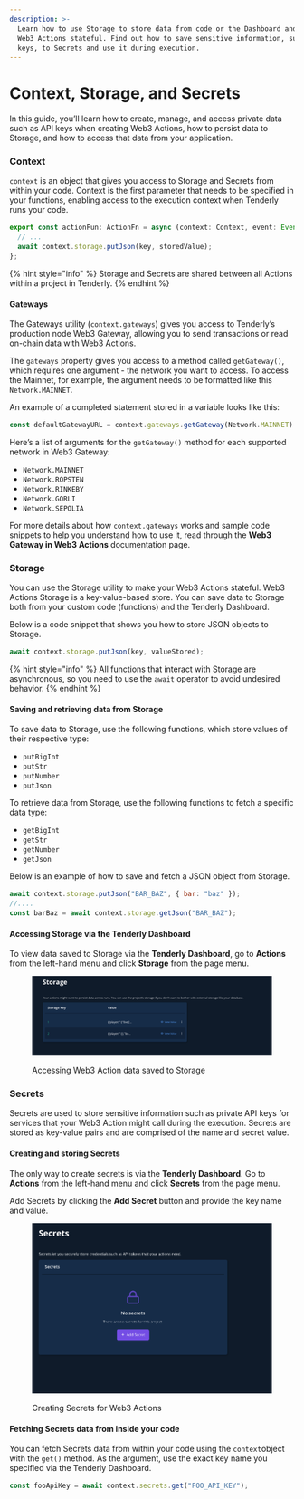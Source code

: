 ```yaml
---
description: >-
  Learn how to use Storage to store data from code or the Dashboard and make
  Web3 Actions stateful. Find out how to save sensitive information, such as API
  keys, to Secrets and use it during execution.
---
```


# Context, Storage, and Secrets

In this guide, you’ll learn how to create, manage, and access private data such as API keys when creating Web3 Actions, how to persist data to Storage, and how to access that data from your application.

### Context

`context` is an object that gives you access to Storage and Secrets from within your code. Context is the first parameter that needs to be specified in your functions, enabling access to the execution context when Tenderly runs your code.

```typescript
export const actionFun: ActionFn = async (context: Context, event: Event) => {
  // ...
  await context.storage.putJson(key, storedValue);
};
```

{% hint style="info" %}
Storage and Secrets are shared between all Actions within a project in Tenderly.
{% endhint %}

#### Gateways

The Gateways utility (`context.gateways`) gives you access to Tenderly’s production node Web3 Gateway, allowing you to send transactions or read on-chain data with Web3 Actions.

The `gateways` property gives you access to a method called `getGateway()`, which requires one argument - the network you want to access. To access the Mainnet, for example, the argument needs to be formatted like this `Network.MAINNET`.

An example of a completed statement stored in a variable looks like this:

```jsx
const defaultGatewayURL = context.gateways.getGateway(Network.MAINNET)
```

Here’s a list of arguments for the `getGateway()` method for each supported network in Web3 Gateway:

* `Network.MAINNET`
* `Network.ROPSTEN`
* `Network.RINKEBY`
* `Network.GORLI`
* `Network.SEPOLIA`

For more details about how `context.gateways` works and sample code snippets to help you understand how to use it, read through the **Web3 Gateway in Web3 Actions** documentation page.

### Storage

You can use the Storage utility to make your Web3 Actions stateful. Web3 Actions Storage is a key-value-based store. You can save data to Storage both from your custom code (functions) and the Tenderly Dashboard.

Below is a code snippet that shows you how to store JSON objects to Storage.

```javascript
await context.storage.putJson(key, valueStored);
```

{% hint style="info" %}
All functions that interact with Storage are asynchronous, so you need to use the `await` operator to avoid undesired behavior.
{% endhint %}

#### Saving and retrieving data from Storage

To save data to Storage, use the following functions, which store values of their respective type:

* `putBigInt`
* `putStr`
* `putNumber`
* `putJson`

To retrieve data from Storage, use the following functions to fetch a specific data type:

* `getBigInt`
* `getStr`
* `getNumber`
* `getJson`

Below is an example of how to save and fetch a JSON object from Storage.

```javascript
await context.storage.putJson("BAR_BAZ", { bar: "baz" });
//....
const barBaz = await context.storage.getJson("BAR_BAZ");
```

#### Accessing Storage via the Tenderly Dashboard

To view data saved to Storage via the **Tenderly Dashboard**, go to **Actions** from the left-hand menu and click **Storage** from the page menu.

<figure><img src="../../.gitbook/assets/Screenshot_2022-08-11_at_10.49.17.png" alt="Accessing Web3 Action data saved to Storage"><figcaption><p>Accessing Web3 Action data saved to Storage</p></figcaption></figure>

### Secrets

Secrets are used to store sensitive information such as private API keys for services that your Web3 Action might call during the execution. Secrets are stored as key-value pairs and are comprised of the name and secret value.

#### Creating and storing Secrets

The only way to create secrets is via the **Tenderly Dashboard**. Go to **Actions** from the left-hand menu and click **Secrets** from the page menu.

Add Secrets by clicking the **Add Secret** button and provide the key name and value.

<figure><img src="../../.gitbook/assets/Screenshot_2022-08-11_at_10.57.17.png" alt="Creating Secrets for Web3 Actions"><figcaption><p>Creating Secrets for Web3 Actions</p></figcaption></figure>

#### Fetching Secrets data from inside your code

You can fetch Secrets data from within your code using the `context`object with the `get()` method. As the argument, use the exact key name you specified via the Tenderly Dashboard.

```javascript
const fooApiKey = await context.secrets.get("FOO_API_KEY");
```
